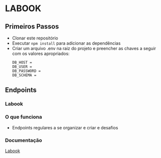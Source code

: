 # LABOOK

## Primeiros Passos

* Clonar este repositório
* Executar `npm install` para adicionar as dependências
* Criar um arquivo .env na raiz do projeto e preencher as chaves a seguir com os valores apropriados:
   ```
   DB_HOST = 
   DB_USER = 
   DB_PASSWORD = 
   DB_SCHEMA = 
 
   ```
## Endpoints

### Labook

### O que funciona
- Endpoints regulares a se organizar e criar e desafios

### Documentação

[Labook](https://documenter.getpostman.com/view/18676403/Uz5MGEGY)
